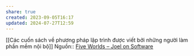 ```yaml
---
share: true
created: 2023-09-05T16:17
updated: 2024-07-27T12:59
---
```

[[Các cuốn sách về phương pháp lập trình được viết bởi những người làm phần mềm nội bộ]] 
Nguồn:: [Five Worlds – Joel on Software](https://www.joelonsoftware.com/2002/05/06/five-worlds/)